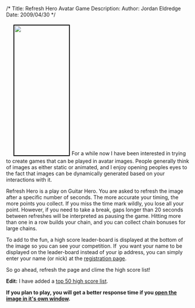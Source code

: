 /*
Title: Refresh Hero Avatar Game
Description:
Author: Jordan Eldredge
Date: 2009/04/30
*/

<img class="alignright" style="border: 2px solid black; margin: 5px; margin-left: 20px;" title="Refresh Hero" src="http://classicalcode.com/projects/hero.png" alt="" width="150" height="355" />For a while now I have been interested in trying to create games that can be played in avatar images. People generally think of images as either static or animated, and I enjoy opening peoples eyes to the fact that images can be dynamically generated based on your interactions with it.

Refresh Hero is a play on Guitar Hero. You are asked to refresh the image after a specific number of seconds. The more accurate your timing, the more points you collect. If you miss the time mark wildly, you lose all your point. However, if you need to take a break, gaps longer than 20 seconds between refreshes will be interpreted as pausing the game. Hitting more than one in a row builds your chain, and you can collect chain bonuses for large chains.

To add to the fun, a high score leader-board is displayed at the bottom of the image so you can see your competition. If  you want your name to be displayed on the leader-board instead of your ip address, you can simply enter your name (or nick) at the <a href="http://classicalcode.com/projects/hero/register.php">registration page</a>.

So go ahead, refresh the page and clime the high score list!

<strong>Edit:</strong> I have added a <a href="http://classicalcode.com/projects/hero/high_score.php">top 50 high score list</a>.

<strong>If you plan to play, you will get a better response time if you <a href='http://classicalcode.com/projects/hero.png' target="_blank">open the image in it's own window</a>.</strong>